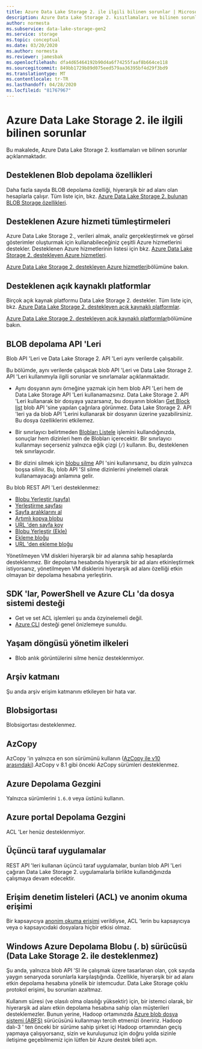 ```yaml
---
title: Azure Data Lake Storage 2. ile ilgili bilinen sorunlar | Microsoft Docs
description: Azure Data Lake Storage 2. kısıtlamaları ve bilinen sorunlar hakkında bilgi edinin.
author: normesta
ms.subservice: data-lake-storage-gen2
ms.service: storage
ms.topic: conceptual
ms.date: 03/20/2020
ms.author: normesta
ms.reviewer: jamesbak
ms.openlocfilehash: dfa4d65464192b90d4a6f74255faaf8b664ce118
ms.sourcegitcommit: 849bb1729b89d075eed579aa36395bf4d29f3bd9
ms.translationtype: MT
ms.contentlocale: tr-TR
ms.lasthandoff: 04/28/2020
ms.locfileid: "81767967"
---
```

# <a name="known-issues-with-azure-data-lake-storage-gen2"></a>Azure Data Lake Storage 2. ile ilgili bilinen sorunlar

Bu makalede, Azure Data Lake Storage 2. kısıtlamaları ve bilinen sorunlar açıklanmaktadır.

## <a name="supported-blob-storage-features"></a>Desteklenen Blob depolama özellikleri

Daha fazla sayıda BLOB depolama özelliği, hiyerarşik bir ad alanı olan hesaplarla çalışır. Tüm liste için, bkz. [Azure Data Lake Storage 2. bulunan BLOB Storage özellikleri](data-lake-storage-supported-blob-storage-features.md).

## <a name="supported-azure-service-integrations"></a>Desteklenen Azure hizmeti tümleştirmeleri

Azure Data Lake Storage 2., verileri almak, analiz gerçekleştirmek ve görsel gösterimler oluşturmak için kullanabileceğiniz çeşitli Azure hizmetlerini destekler. Desteklenen Azure hizmetlerinin listesi için bkz. [Azure Data Lake Storage 2. destekleyen Azure hizmetleri](data-lake-storage-supported-azure-services.md).

[Azure Data Lake Storage 2. destekleyen Azure hizmetleri](data-lake-storage-supported-azure-services.md)bölümüne bakın.

## <a name="supported-open-source-platforms"></a>Desteklenen açık kaynaklı platformlar

Birçok açık kaynak platformu Data Lake Storage 2. destekler. Tüm liste için, bkz. [Azure Data Lake Storage 2. destekleyen açık kaynaklı platformlar](data-lake-storage-supported-open-source-platforms.md).

[Azure Data Lake Storage 2. destekleyen açık kaynaklı platformlar](data-lake-storage-supported-open-source-platforms.md)bölümüne bakın.

## <a name="blob-storage-apis"></a>BLOB depolama API 'Leri

Blob API 'Leri ve Data Lake Storage 2. API 'Leri aynı verilerde çalışabilir.

Bu bölümde, aynı verilerde çalışacak blob API 'Leri ve Data Lake Storage 2. API 'Leri kullanımıyla ilgili sorunlar ve sınırlamalar açıklanmaktadır.

* Aynı dosyanın aynı örneğine yazmak için hem blob API 'Leri hem de Data Lake Storage API 'Leri kullanamazsınız. Data Lake Storage 2. API 'Leri kullanarak bir dosyaya yazarsanız, bu dosyanın blokları [Get Block list](https://docs.microsoft.com/rest/api/storageservices/get-block-list) blob API 'sine yapılan çağrılara görünmez. Data Lake Storage 2. API 'leri ya da blob API 'Lerini kullanarak bir dosyanın üzerine yazabilirsiniz. Bu dosya özelliklerini etkilemez.

* Bir sınırlayıcı belirtmeden [Blobları Listele](https://docs.microsoft.com/rest/api/storageservices/list-blobs) işlemini kullandığınızda, sonuçlar hem dizinleri hem de Blobları içerecektir. Bir sınırlayıcı kullanmayı seçerseniz yalnızca eğik çizgi (`/`) kullanın. Bu, desteklenen tek sınırlayıcıdır.

* Bir dizini silmek için [blobu silme](https://docs.microsoft.com/rest/api/storageservices/delete-blob) API 'sini kullanırsanız, bu dizin yalnızca boşsa silinir. Bu, blob API 'SI silme dizinlerini yinelemeli olarak kullanamayacağı anlamına gelir.

Bu blob REST API 'Leri desteklenmez:

* [Blobu Yerleştir (sayfa)](https://docs.microsoft.com/rest/api/storageservices/put-blob)
* [Yerleştirme sayfası](https://docs.microsoft.com/rest/api/storageservices/put-page)
* [Sayfa aralıklarını al](https://docs.microsoft.com/rest/api/storageservices/get-page-ranges)
* [Artımlı kopya blobu](https://docs.microsoft.com/rest/api/storageservices/incremental-copy-blob)
* [URL 'den sayfa koy](https://docs.microsoft.com/rest/api/storageservices/put-page-from-url)
* [Blobu Yerleştir (Ekle)](https://docs.microsoft.com/rest/api/storageservices/put-blob)
* [Ekleme bloğu](https://docs.microsoft.com/rest/api/storageservices/append-block)
* [URL 'den ekleme bloğu](https://docs.microsoft.com/rest/api/storageservices/append-block-from-url)

Yönetilmeyen VM diskleri hiyerarşik bir ad alanına sahip hesaplarda desteklenmez. Bir depolama hesabında hiyerarşik bir ad alanı etkinleştirmek istiyorsanız, yönetilmeyen VM disklerini hiyerarşik ad alanı özelliği etkin olmayan bir depolama hesabına yerleştirin.

<a id="api-scope-data-lake-client-library" />

## <a name="file-system-support-in-sdks-powershell-and-azure-cli"></a>SDK 'lar, PowerShell ve Azure CLı 'da dosya sistemi desteği

- Get ve set ACL işlemleri şu anda özyinelemeli değil.
- [Azure CLI](data-lake-storage-directory-file-acl-cli.md) desteği genel önizlemeye sunuldu.


## <a name="lifecycle-management-policies"></a>Yaşam döngüsü yönetim ilkeleri

* Blob anlık görüntülerini silme henüz desteklenmiyor.  

## <a name="archive-tier"></a>Arşiv katmanı

Şu anda arşiv erişim katmanını etkileyen bir hata var.


## <a name="blobfuse"></a>Blobsigortası

Blobsigortası desteklenmez.

<a id="known-issues-tools" />

## <a name="azcopy"></a>AzCopy

AzCopy 'in yalnızca en son sürümünü kullanın ([AzCopy ile v10 arasındaki](https://docs.microsoft.com/azure/storage/common/storage-use-azcopy-v10?toc=%2fazure%2fstorage%2ftables%2ftoc.json)).AzCopy v 8.1 gibi önceki AzCopy sürümleri desteklenmez.

<a id="storage-explorer" />

## <a name="azure-storage-explorer"></a>Azure Depolama Gezgini

Yalnızca sürümlerini `1.6.0` veya üstünü kullanın.

<a id="explorer-in-portal" />

## <a name="storage-explorer-in-the-azure-portal"></a>Azure portal Depolama Gezgini

ACL 'Ler henüz desteklenmiyor.

<a id="third-party-apps" />

## <a name="thirdpartyapplications"></a>Üçüncü taraf uygulamalar

REST API 'leri kullanan üçüncü taraf uygulamalar, bunları blob API 'Leri çağıran Data Lake Storage 2. uygulamalarla birlikte kullandığınızda çalışmaya devam edecektir.

## <a name="access-control-lists-acl-and-anonymous-read-access"></a>Erişim denetim listeleri (ACL) ve anonim okuma erişimi

Bir kapsayıcıya [anonim okuma erişimi](storage-manage-access-to-resources.md) verildiyse, ACL 'lerin bu kapsayıcıya veya o kapsayıcıdaki dosyalara hiçbir etkisi olmaz.

## <a name="windows-azure-storage-blob-wasb-driver-unsupported-with-data-lake-storage-gen2"></a>Windows Azure Depolama Blobu (. b) sürücüsü (Data Lake Storage 2. ile desteklenmez)

Şu anda, yalnızca blob API 'SI ile çalışmak üzere tasarlanan olan, çok sayıda yaygın senaryoda sorunlarla karşılaştığında. Özellikle, hiyerarşik bir ad alanı etkin depolama hesabına yönelik bir istemcudur. Data Lake Storage çoklu protokol erişimi, bu sorunları azaltmaz. 

Kullanım süresi (ve olasılı olma olasılığı yüksektir) için, bir istemci olarak, bir hiyerarşik ad alanı etkin depolama hesabına sahip olan müşterileri desteklemezler. Bunun yerine, Hadoop ortamınızda [Azure blob dosya sistemi (ABFS)](data-lake-storage-abfs-driver.md) sürücüsünü kullanmayı tercih etmenizi öneririz. Hadoop dalı-3 ' ten önceki bir sürüme sahip şirket içi Hadoop ortamından geçiş yapmaya çalışıyorsanız, sizin ve kuruluşunuz için doğru yolda sizinle iletişime geçebilmemiz için lütfen bir Azure destek bileti açın.
